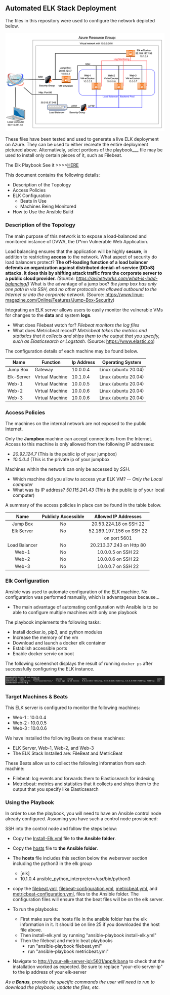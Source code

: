 ## Automated ELK Stack Deployment

The files in this repository were used to configure the network depicted below.

![Alt Text](https://github.com/cybertekjoe/Project-1/blob/main/Diagrams/Unit12-Homework-NetworkDiagram.drawio.png "Network Diagram")

These files have been tested and used to generate a live ELK deployment on Azure. They can be used to either recreate the entire deployment pictured above. Alternatively, select portions of the playbook___ file may be used to install only certain pieces of it, such as Filebeat.

 The Elk Playbook
 See it >>>>[HERE](https://github.com/cybertekjoe/Project-1/blob/main/Ansible/install-elk.yml)

This document contains the following details:
- Description of the Topology
- Access Policies
- ELK Configuration
  - Beats in Use
  - Machines Being Monitored
- How to Use the Ansible Build

### Description of the Topology

The main purpose of this network is to expose a load-balanced and monitored instance of DVWA, the D*mn Vulnerable Web Application.

Load balancing ensures that the application will be highly __secure__, in addition to restricting __access__ to the network.
What aspect of security do load balancers protect?
__The off-loading function of a load balancer defends an organization against distributed denial-of-service (DDoS) attacks. It does this by shifting attack traffic from the corporate server to a public cloud provider.__ _(Source: https://avinetworks.com/what-is-load-balancing/)_
What is the advantage of a jump box?
_the jump box has only one path in via SSH, and no other protocols are allowed outbound to the Internet or into the corporate network._ (Source: https://www.linux-magazine.com/Online/Features/Jump-Box-Security)

Integrating an ELK server allows users to easily monitor the vulnerable VMs for changes to the __data__ and system __logs__.
- What does Filebeat watch for?
_Filebeat monitors the log files_
- What does Metricbeat record?
_Metricbeat takes the metrics and statistics that it collects and ships them to the output that you specify, such as Elasticsearch or Logstash._ (Source: https://www.elastic.co)

The configuration details of each machine may be found below.

| Name       | Function        | Ip Address | Operating System     |
|------------|-----------------|------------|----------------------|
| Jump Box   | Gateway         | 10.0.0.4   | Linux (ubuntu 20.04) |
| Elk-Server | Virtual Machine | 10.1.0.4   | Linux (ubuntu 20.04) |
| Web-1      | Virtual Machine | 10.0.0.5   | Linux (ubuntu 20.04) |
| Web-2      | Virtual Machine | 10.0.0.6   | Linux (ubuntu 20.04) |
| Web-3      | Virtual Machine | 10.0.0.6   | Linux (ubuntu 20.04) |

### Access Policies

The machines on the internal network are not exposed to the public Internet. 

Only the __Jumpbox__ machine can accept connections from the Internet. Access to this machine is only allowed from the following IP addresses:
- _20.92.124.7_ (This is the public ip of your jumpbox)
- _10.0.0.4_ (This is the private ip of your jumpbox

Machines within the network can only be accessed by _SSH_.
- Which machine did you allow to access your ELK VM?
-- _Only the Local computer_
- What was its IP address? _50.115.241.43_ (This is the public ip of your local computer)

A summary of the access policies in place can be found in the table below.

|      Name     | Publicly Accessible |   Allowed IP Addresses   |
|:-------------:|:-------------------:|:------------------------:|
| Jump Box      | No                  | 20.53.224.18 on SSH 22   |
| Elk Server    | No                  | 52.189.197.156 on SSH 22 |
|               |                     |     on port 5601         |
| Load Balancer | No                  | 20.213.37.243 on Http 80 |
| Web-1         | No                  | 10.0.0.5 on SSH 22       |
| Web-2         | No                  | 10.0.0.6 on SSH 22       |
| Web-3         | No                  | 10.0.0.7 on SSH 22       |

### Elk Configuration

Ansible was used to automate configuration of the ELK machine. No configuration was performed manually, which is advantageous because...
- The main advantage of automating configuration with Ansible is to be able to configure multiple machines with only one playbook

The playbook implements the following tasks:
- Install docker.io, pip3, and python modules
- Increase the memory of the vm
- Download and launch a docker elk container
- Establish accessible ports
- Enable docker servie on boot

The following screenshot displays the result of running `docker ps` after successfully configuring the ELK instance.

![Alt Text](https://github.com/cybertekjoe/Project-1/blob/main/Images/Docker_ps_Results.png "Docker ps Output")

### Target Machines & Beats
This ELK server is configured to monitor the following machines:
- Web-1 : 10.0.0.4
- Web-2 : 10.0.0.5
- Web-3 : 10.0.0.6

We have installed the following Beats on these machines:
- ELK Server, Web-1, Web-2, and Web-3
- The ELK Stack Installed are: FileBeat and MetricBeat

These Beats allow us to collect the following information from each machine:
- Filebeat: log events and forwards them to Elasticsearch for indexing
- Metricbeat: metrics and statistics that it collects and ships them to the output that you specify like Elasticsearch

### Using the Playbook
In order to use the playbook, you will need to have an Ansible control node already configured. Assuming you have such a control node provisioned: 

SSH into the control node and follow the steps below:
- Copy the [Install-Elk.yml](https://github.com/cybertekjoe/Project-1/blob/main/Ansible/install-elk.yml) file to __the Ansible folder__.
- Copy the [hosts](https://github.com/cybertekjoe/Project-1/blob/main/Ansible/hosts) file to __the Ansible folder__.

- The __hosts__ file includes this section below the webersver section including the python3 in the elk group
  - [elk]
  - 10.1.0.4 ansible_python_interpreter=/usr/bin/python3

- copy the [filebeat.yml](https://github.com/cybertekjoe/Project-1/blob/main/Ansible/filebeat.yml), [filebeat-configuration.yml](https://github.com/cybertekjoe/Project-1/blob/main/Ansible/filebeat-configuration.yml), [metricbeat.yml](https://github.com/cybertekjoe/Project-1/blob/main/Ansible/metricbeat.yml), and [metricbeat-configuration.yml](https://github.com/cybertekjoe/Project-1/blob/main/Ansible/metricbeat-configuration.yml), files to the Ansible folder. The configuration files will ensure that the beat files will be on the elk server. 

- To run the playbooks:
  - First make sure the hosts file in the ansible folder has the elk information in it. It should be on line 25 if you downloaded the host file above. 
  - Then install-elk.yml by running "ansible-playbook install-elk.yml"
  - Then the filebeat and metric beat playbooks
    - run "ansible-playbook filebeat.yml"
    - run "ansible-playbook metricbeat.yml"

- Navigate to [http://(your-elk-server-ip):5601/app/kibana](http://(your-elk-server-ip):5601/app/kibana) to check that the installation worked as expected. Be sure to replace "your-elk-server-ip" to the ip address of your elk-server

_As a **Bonus**, provide the specific commands the user will need to run to download the playbook, update the files, etc._


